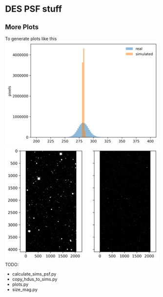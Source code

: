 DES PSF stuff
=============

More Plots
----------
To generate plots like this
![histogram](https://raw.githubusercontent.com/ajwheeler/deswlpsf/master/histogram_example.png "histogram")
![image](https://raw.githubusercontent.com/ajwheeler/deswlpsf/master/image_example.png "image")
TODO:
- calculate_sims_psf.py
- copy_hdus_to_sims.py
- plots.py
- size_mag.py
